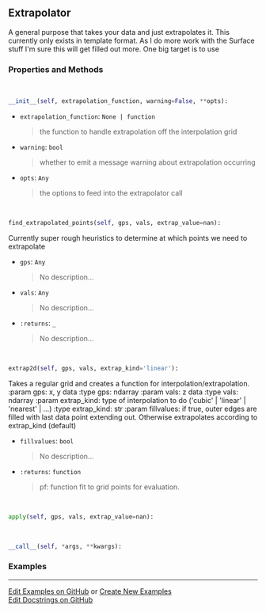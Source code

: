 ## <a id="McUtils.Zachary.Interpolator.Extrapolator">Extrapolator</a>
A general purpose that takes your data and just extrapolates it.
This currently only exists in template format.
As I do more work with the Surface stuff I'm sure this will get filled out more.
One big target is to use

### Properties and Methods
<a id="McUtils.Zachary.Interpolator.Extrapolator.__init__" class="docs-object-method">&nbsp;</a>
```python
__init__(self, extrapolation_function, warning=False, **opts): 
```

- `extrapolation_function`: `None | function`
    >the function to handle extrapolation off the interpolation grid
- `warning`: `bool`
    >whether to emit a message warning about extrapolation occurring
- `opts`: `Any`
    >the options to feed into the extrapolator call

<a id="McUtils.Zachary.Interpolator.Extrapolator.find_extrapolated_points" class="docs-object-method">&nbsp;</a>
```python
find_extrapolated_points(self, gps, vals, extrap_value=nan): 
```
Currently super rough heuristics to determine at which points we need to extrapolate
- `gps`: `Any`
    >No description...
- `vals`: `Any`
    >No description...
- `:returns`: `_`
    >No description...

<a id="McUtils.Zachary.Interpolator.Extrapolator.extrap2d" class="docs-object-method">&nbsp;</a>
```python
extrap2d(self, gps, vals, extrap_kind='linear'): 
```
Takes a regular grid and creates a function for interpolation/extrapolation.
        :param gps: x, y data
        :type gps: ndarray
        :param vals: z data
        :type vals: ndarray
        :param extrap_kind: type of interpolation to do ('cubic' | 'linear' | 'nearest' | ...)
        :type extrap_kind: str
        :param fillvalues: if true, outer edges are filled with last data point extending out.
         Otherwise extrapolates according to extrap_kind (default)
- `fillvalues`: `bool`
    >No description...
- `:returns`: `function`
    >pf: function fit to grid points for evaluation.

<a id="McUtils.Zachary.Interpolator.Extrapolator.apply" class="docs-object-method">&nbsp;</a>
```python
apply(self, gps, vals, extrap_value=nan): 
```

<a id="McUtils.Zachary.Interpolator.Extrapolator.__call__" class="docs-object-method">&nbsp;</a>
```python
__call__(self, *args, **kwargs): 
```

### Examples


___

[Edit Examples on GitHub](https://github.com/McCoyGroup/References/edit/gh-pages/Documentation/examples/McUtils/Zachary/Interpolator/Extrapolator.md) or 
[Create New Examples](https://github.com/McCoyGroup/References/new/gh-pages/?filename=Documentation/examples/McUtils/Zachary/Interpolator/Extrapolator.md) <br/>
[Edit Docstrings on GitHub](https://github.com/McCoyGroup/McUtils/edit/master/Zachary/Interpolator.py?message=Update%20Docs)